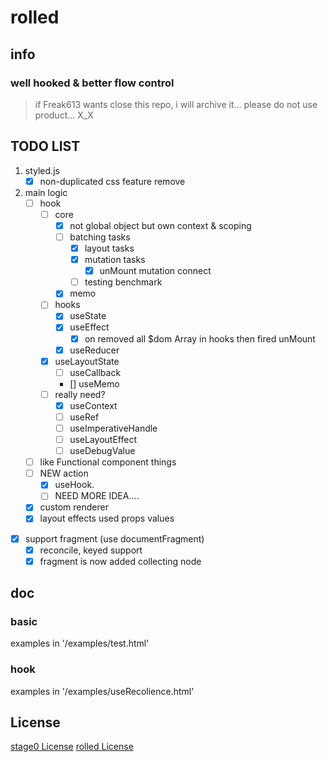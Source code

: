 
# rolled
## info
### well hooked & better flow control
> if Freak613 wants close this repo, i will archive it...
> please do not use product... X_X


## TODO LIST

1. styled.js
    - [x] non-duplicated css feature remove
2. main logic
    - [ ] hook
      - [ ] core 
        - [x] not global object but own context & scoping
        - [ ] batching tasks
          - [x] layout tasks
          - [x] mutation tasks
            - [x] unMount mutation connect  
          - [ ] testing benchmark
        - [x] memo
      - [ ] hooks
        - [x] useState
        - [x] useEffect
          - [x] on removed all $dom Array in hooks then fired unMount
        - [x] useReducer
      - [x] useLayoutState
        - [ ] useCallback
        - [] useMemo
      - [ ] really need?
        - [x] useContext
        - [ ] useRef
        - [ ] useImperativeHandle
        - [ ] useLayoutEffect
        - [ ] useDebugValue
    - [ ] like Functional component things
    - [ ] NEW action
      - [x] useHook.
      - [ ] NEED MORE IDEA....
    - [x] custom renderer
    - [x] layout effects used props values
  - [x] support fragment (use documentFragment)
    - [x] reconcile, keyed support
    - [x] fragment is now added collecting node
## doc

### basic
examples in '/examples/test.html'

### hook
examples in '/examples/useRecolience.html'

## License
[stage0 License](https://github.com/Freak613/stage0/blob/master/LICENSE)
[rolled License](https://github.com/CreeJee/rolled/blob/master/LICENSE)
